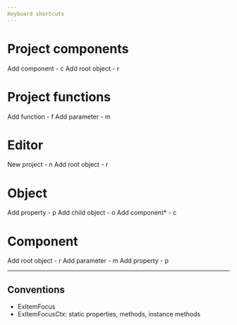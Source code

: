 ```yaml
---
Keyboard shortcuts
---
```


# Project components
Add component - c
Add root object - r

# Project functions
Add function - f
Add parameter - m

# Editor
New project - n
Add root object - r

# Object
Add property - p
Add child object - o
Add component* - c

# Component
Add root object - r
Add parameter - m
Add property - p


---
Conventions
---

- ExItemFocus
- ExItemFocusCtx: static properties, methods, instance methods